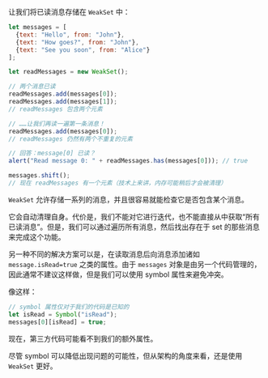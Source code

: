 让我们将已读消息存储在 `WeakSet` 中：

```js run
let messages = [
  {text: "Hello", from: "John"},
  {text: "How goes?", from: "John"},
  {text: "See you soon", from: "Alice"}
];

let readMessages = new WeakSet();

// 两个消息已读
readMessages.add(messages[0]);
readMessages.add(messages[1]);
// readMessages 包含两个元素

// ……让我们再读一遍第一条消息！
readMessages.add(messages[0]);
// readMessages 仍然有两个不重复的元素

// 回答：message[0] 已读？
alert("Read message 0: " + readMessages.has(messages[0])); // true

messages.shift();
// 现在 readMessages 有一个元素（技术上来讲，内存可能稍后才会被清理）
```

`WeakSet` 允许存储一系列的消息，并且很容易就能检查它是否包含某个消息。

它会自动清理自身。代价是，我们不能对它进行迭代，也不能直接从中获取“所有已读消息”。但是，我们可以通过遍历所有消息，然后找出存在于 set 的那些消息来完成这个功能。

另一种不同的解决方案可以是，在读取消息后向消息添加诸如 `message.isRead=true` 之类的属性。由于 `messages` 对象是由另一个代码管理的，因此通常不建议这样做，但是我们可以使用 symbol 属性来避免冲突。

像这样：
```js
// symbol 属性仅对于我们的代码是已知的
let isRead = Symbol("isRead");
messages[0][isRead] = true;
```

现在，第三方代码可能看不到我们的额外属性。

尽管 symbol 可以降低出现问题的可能性，但从架构的角度来看，还是使用 `WeakSet` 更好。
